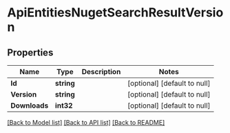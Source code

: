 # ApiEntitiesNugetSearchResultVersion

## Properties
Name | Type | Description | Notes
------------ | ------------- | ------------- | -------------
**Id** | **string** |  | [optional] [default to null]
**Version** | **string** |  | [optional] [default to null]
**Downloads** | **int32** |  | [optional] [default to null]

[[Back to Model list]](../README.md#documentation-for-models) [[Back to API list]](../README.md#documentation-for-api-endpoints) [[Back to README]](../README.md)


